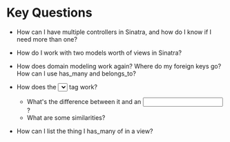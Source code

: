 # Key Questions
* How can I have multiple controllers in Sinatra, and how do I know if I need more than one?
* How do I work with two models worth of views in Sinatra?
* How does domain modeling work again? Where do my foreign keys go? How can I use has_many and belongs_to?

* How does the <select></select> tag work? 
  * What's the difference between it and an <input />? 
  * What are some similarities?
* How can I list the thing I has_many of in a view?


